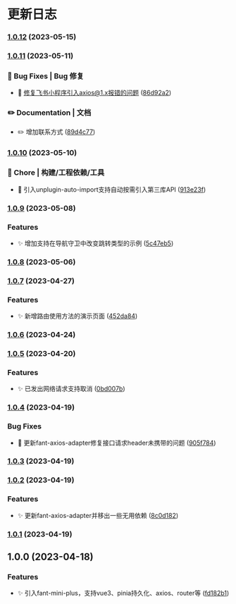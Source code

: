 # 更新日志 


### [1.0.12](https://gitee.com/fant-mini/uniapp-vue3-fant-ts/compare/v1.0.11...v1.0.12) (2023-05-15)

### [1.0.11](https://gitee.com/fant-mini/uniapp-vue3-fant-ts/compare/v1.0.10...v1.0.11) (2023-05-11)


### 🐛 Bug Fixes | Bug 修复

* 🐛 修复飞书小程序引入axios@1.x报错的问题 ([86d92a2](https://gitee.com/fant-mini/uniapp-vue3-fant-ts/commit/86d92a2d321f6dcb8a647981821dd553094b1794))


### ✏️ Documentation | 文档

* ✏️  增加联系方式 ([89d4c77](https://gitee.com/fant-mini/uniapp-vue3-fant-ts/commit/89d4c775fb32522514b017b2222e845875a40637))

### [1.0.10](https://gitee.com/fant-mini/uniapp-vue3-fant-ts/compare/v1.0.9...v1.0.10) (2023-05-10)


### 🚀 Chore | 构建/工程依赖/工具

* 🚀 引入unplugin-auto-import支持自动按需引入第三库API ([913e23f](https://gitee.com/fant-mini/uniapp-vue3-fant-ts/commit/913e23f37dff0018ccbca6700a74d20b9651e851))

### [1.0.9](https://gitee.com/fant-mini/uniapp-vue3-fant-ts/compare/v1.0.8...v1.0.9) (2023-05-08)


### Features

* ✨ 增加支持在导航守卫中改变跳转类型的示例 ([5c47eb5](https://gitee.com/fant-mini/uniapp-vue3-fant-ts/commit/5c47eb5b9a38e1d4439614e50958638d4932849a))

### [1.0.8](https://gitee.com/fant-mini/uniapp-vue3-fant-ts/compare/v1.0.7...v1.0.8) (2023-05-06)

### [1.0.7](https://gitee.com/fant-mini/uniapp-vue3-fant-ts/compare/v1.0.6...v1.0.7) (2023-04-27)


### Features

* ✨ 新增路由使用方法的演示页面 ([452da84](https://gitee.com/fant-mini/uniapp-vue3-fant-ts/commit/452da84984afbe0e279900a3b900701f1f784405))

### [1.0.6](https://gitee.com/fant-mini/uniapp-vue3-fant-ts/compare/v1.0.5...v1.0.6) (2023-04-24)

### [1.0.5](https://gitee.com/fant-mini/uniapp-vue3-fant-ts/compare/v1.0.4...v1.0.5) (2023-04-20)


### Features

* ✨ 已发出网络请求支持取消 ([0bd007b](https://gitee.com/fant-mini/uniapp-vue3-fant-ts/commit/0bd007bd25a514b44584536ea53f45c9a33af359))

### [1.0.4](https://gitee.com/fant-mini/uniapp-vue3-fant-ts/compare/v1.0.3...v1.0.4) (2023-04-19)


### Bug Fixes

* 🐛 更新fant-axios-adapter修复接口请求header未携带的问题 ([905f784](https://gitee.com/fant-mini/uniapp-vue3-fant-ts/commit/905f7848f4e710a162e036695ae375300765d078))

### [1.0.3](https://gitee.com/fant-mini/uniapp-vue3-fant-ts/compare/v1.0.2...v1.0.3) (2023-04-19)

### [1.0.2](https://gitee.com/fant-mini/uniapp-vue3-fant-ts/compare/v1.0.1...v1.0.2) (2023-04-19)


### Features

* ✨ 更新fant-axios-adapter并移出一些无用依赖 ([8c0d182](https://gitee.com/fant-mini/uniapp-vue3-fant-ts/commit/8c0d182bebdbc3d8276503495a704c497d930265))

### [1.0.1](https://gitee.com/fant-mini/uniapp-vue3-fant-ts/compare/v1.0.0...v1.0.1) (2023-04-19)

## 1.0.0 (2023-04-18)


### Features

* ✨ 引入fant-mini-plus，支持vue3、pinia持久化、axios、router等 ([fd182b1](https://gitee.com/fant-mini/uniapp-vue3-fant-ts/commit/fd182b1433ec95c7b491036bd1ac0a700a81715f))
